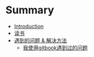 # Summary

* [Introduction](README.md)
* [读书](./reading/)
* [遇到的问题 & 解决方法](solutions/README.md)
    * [我使用gitbook遇到过的问题](solutions/我使用gitbook遇到过的问题.md)

